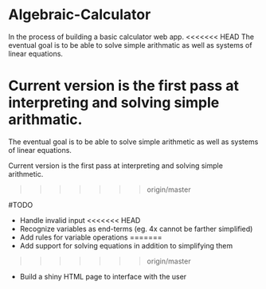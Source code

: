 # Algebraic-Calculator

In the process of building a basic calculator web app. 
<<<<<<< HEAD
The eventual goal is to be able to solve simple arithmatic as well as systems of linear equations.

Current version is the first pass at interpreting and solving simple arithmatic. 
=======
The eventual goal is to be able to solve simple arithmetic as well as systems of linear equations.

Current version is the first pass at interpreting and solving simple arithmetic. 
>>>>>>> origin/master

#TODO

* Handle invalid input
<<<<<<< HEAD
* Recognize variables as end-terms (eg. 4x cannot be farther simplified)
* Add rules for variable operations
=======
* Add support for solving equations in addition to simplifying them
>>>>>>> origin/master
* Build a shiny HTML page to interface with the user
